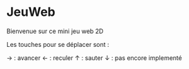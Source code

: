 # JeuWeb
Bienvenue sur ce mini jeu web 2D

Les touches pour se déplacer sont :

→ : avancer
← : reculer
↑ : sauter
↓ : pas encore implementé

